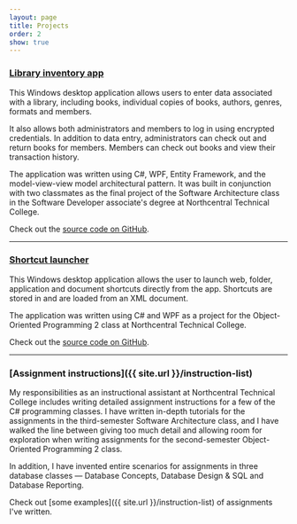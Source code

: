 ```yaml
---
layout: page
title: Projects
order: 2
show: true
---
```

### [Library inventory app](https://github.com/carolyntiry/library-inventory-app)
This Windows desktop application allows users to enter data associated with a library, including books, individual copies of books, authors, genres, formats and members.

It also allows both administrators and members to log in using encrypted credentials. In addition to data entry, administrators can check out and return books for members. Members can check out books and view their transaction history.

The application was written using C#, WPF, Entity Framework, and the model-view-view model architectural pattern. It was built in conjunction with two classmates as the final project of the Software Architecture class in the Software Developer associate's degree at Northcentral Technical College.

Check out the [source code on GitHub](https://github.com/carolyntiry/library-inventory-app).

-----

### [Shortcut launcher](https://github.com/carolyntiry/shortcut-launcher)
This Windows desktop application allows the user to launch web, folder, application and document shortcuts directly from the app. Shortcuts are stored in and are loaded from an XML document.

The application was written using C# and WPF as a project for the Object-Oriented Programming 2 class at Northcentral Technical College.

Check out the [source code on GitHub](https://github.com/carolyntiry/shortcut-launcher).

-----

### [Assignment instructions]({{ site.url }}/instruction-list)
My responsibilities as an instructional assistant at Northcentral Technical College includes writing detailed assignment instructions for a few of the C# programming classes. I have written in-depth tutorials for the assignments in the third-semester Software Architecture class, and I have walked the line between giving too much detail and allowing room for exploration when writing assignments for the second-semester Object-Oriented Programming 2 class.

In addition, I have invented entire scenarios for assignments in three database classes &mdash; Database Concepts, Database Design & SQL and Database Reporting.

Check out [some examples]({{ site.url }}/instruction-list) of assignments I've written.
